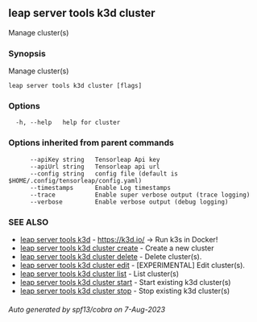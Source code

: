 ## leap server tools k3d cluster

Manage cluster(s)

### Synopsis

Manage cluster(s)

```
leap server tools k3d cluster [flags]
```

### Options

```
  -h, --help   help for cluster
```

### Options inherited from parent commands

```
      --apiKey string   Tensorleap Api key
      --apiUrl string   Tensorleap api url
      --config string   config file (default is $HOME/.config/tensorleap/config.yaml)
      --timestamps      Enable Log timestamps
      --trace           Enable super verbose output (trace logging)
      --verbose         Enable verbose output (debug logging)
```

### SEE ALSO

* [leap server tools k3d](leap_server_tools_k3d.md)	 - https://k3d.io/ -> Run k3s in Docker!
* [leap server tools k3d cluster create](leap_server_tools_k3d_cluster_create.md)	 - Create a new cluster
* [leap server tools k3d cluster delete](leap_server_tools_k3d_cluster_delete.md)	 - Delete cluster(s).
* [leap server tools k3d cluster edit](leap_server_tools_k3d_cluster_edit.md)	 - [EXPERIMENTAL] Edit cluster(s).
* [leap server tools k3d cluster list](leap_server_tools_k3d_cluster_list.md)	 - List cluster(s)
* [leap server tools k3d cluster start](leap_server_tools_k3d_cluster_start.md)	 - Start existing k3d cluster(s)
* [leap server tools k3d cluster stop](leap_server_tools_k3d_cluster_stop.md)	 - Stop existing k3d cluster(s)

###### Auto generated by spf13/cobra on 7-Aug-2023
